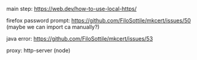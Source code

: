 main step: https://web.dev/how-to-use-local-https/

firefox password prompt: <https://github.com/FiloSottile/mkcert/issues/50> (maybe we can import ca manually?)

java error: <https://github.com/FiloSottile/mkcert/issues/53>

proxy: http-server (node)
